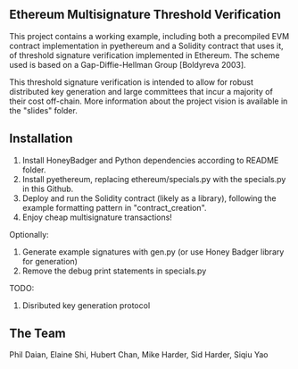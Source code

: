 Ethereum Multisignature Threshold Verification
----------------------------------------------

This project contains a working example, including both
a precompiled EVM contract implementation in pyethereum 
and a Solidity contract that uses it, of threshold signature
verification implemented in Ethereum.  The scheme used is
based on a Gap-Diffie-Hellman Group [Boldyreva 2003].

This threshold signature verification is intended to allow
for robust distributed key generation and large committees that
incur a majority of their cost off-chain.  More information about
the project vision is available in the "slides" folder.


Installation
------------

1. Install HoneyBadger and Python dependencies according to README folder.
2. Install pyethereum, replacing ethereum/specials.py with the specials.py in this Github.
3. Deploy and run the Solidity contract (likely as a library), following the example formatting pattern in "contract_creation".
4. Enjoy cheap multisignature transactions!


Optionally:

1. Generate example signatures with gen.py (or use Honey Badger library for generation)
2. Remove the debug print statements in specials.py


TODO:

1. Disributed key generation protocol 


The Team
--------
Phil Daian, Elaine Shi, Hubert Chan, Mike Harder, Sid Harder, Siqiu Yao
